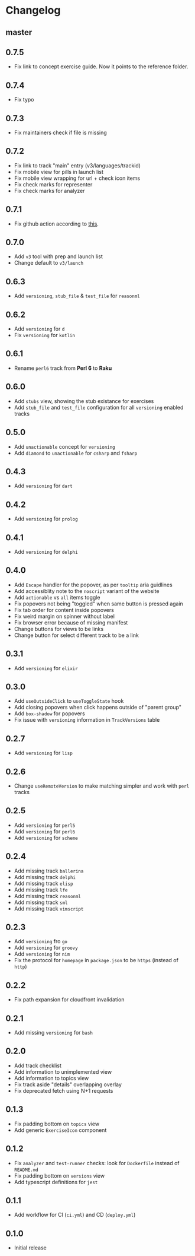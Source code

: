 # Changelog

## master

## 0.7.5

- Fix link to concept exercise guide. Now it points to the reference folder.

## 0.7.4

- Fix typo

## 0.7.3

- Fix maintainers check if file is missing

## 0.7.2

- Fix link to track "main" entry (v3/languages/trackid)
- Fix mobile view for pills in launch list
- Fix mobile view wrapping for url + check icon items
- Fix check marks for representer
- Fix check marks for analyzer

## 0.7.1

- Fix github action according to [this](https://github.com/aws/aws-cli/issues/4835).

## 0.7.0

- Add `v3` tool with prep and launch list
- Change default to `v3/launch`

## 0.6.3

- Add `versioning`, `stub_file` & `test_file` for `reasonml`

## 0.6.2

- Add `versioning` for `d`
- Fix `versioning` for `kotlin`

## 0.6.1

- Rename `perl6` track from **Perl 6** to **Raku**

## 0.6.0

- Add `stubs` view, showing the stub existance for exercises
- Add `stub_file` and `test_file` configuration for all `versioning` enabled tracks

## 0.5.0

- Add `unactionable` concept for `versioning`
- Add `diamond` to `unactionable` for `csharp` and `fsharp`

## 0.4.3

- Add `versioning` for `dart`

## 0.4.2

- Add `versioning` for `prolog`

## 0.4.1

- Add `versioning` for `delphi`

## 0.4.0

- Add `Escape` handler for the popover, as per `tooltip` aria guidlines
- Add accessiblity note to the `noscript` variant of the website
- Add `actionable` vs `all` items toggle
- Fix popovers not being "toggled" when same button is pressed again
- Fix tab order for content inside popovers
- Fix weird margin on spinner without label
- Fix browser error because of missing manifest
- Change buttons for views to be links
- Change button for select different track to be a link

## 0.3.1

- Add `versioning` for `elixir`

## 0.3.0

- Add `useOutsideClick` to `useToggleState` hook
- Add closing popovers when click happens outside of "parent group"
- Add `box-shadow` for popovers
- Fix issue with `versioning` information in `TrackVersions` table

## 0.2.7

- Add `versioning` for `lisp`

## 0.2.6

- Change `useRemoteVersion` to make matching simpler and work with `perl` tracks

## 0.2.5

- Add `versioning` for `perl5`
- Add `versioning` for `perl6`
- Add `versioning` for `scheme`

## 0.2.4

- Add missing track `ballerina`
- Add missing track `delphi`
- Add missing track `elisp`
- Add missing track `lfe`
- Add missing track `reasonml`
- Add missing track `sml`
- Add missing track `vimscript`

## 0.2.3

- Add `versioning` fro `go`
- Add `versioning` for `groovy`
- Add `versioning` for `nim`
- Fix the protocol for `homepage` in `package.json` to be `https` (instead of `http`)

## 0.2.2

- Fix path expansion for cloudfront invalidation

## 0.2.1

- Add missing `versioning` for `bash`

## 0.2.0

- Add track checklist
- Add information to unimplemented view
- Add information to topics view
- Fix track aside "details" overlapping overlay
- Fix deprecated fetch using N+1 requests

## 0.1.3

- Fix padding bottom on `topics` view
- Add generic `ExerciseIcon` component

## 0.1.2

- Fix `analyzer` and `test-runner` checks: look for `Dockerfile` instead of `README.md`
- Fix padding bottom on `versions` view
- Add typescript definitions for `jest`

## 0.1.1

- Add workflow for CI (`ci.yml`) and CD (`deploy.yml`)

## 0.1.0

- Initial release

